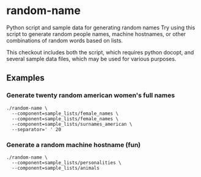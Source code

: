 random-name
===========

Python script and sample data for generating random names
Try using this script to generate random people names, machine hostnames,
or other combinations of random words based on lists.

This checkout includes both the script, which requires python docopt, and
several sample data files, which may be used for various purposes.

## Examples

### Generate twenty random american women's full names

    ./random-name \
      --component=sample_lists/female_names \
      --component=sample_lists/female_names \
      --component=sample_lists/surnames_american \
      --separator=' ' 20

### Generate a random machine hostname (fun)

    ./random-name \
      --component=sample_lists/personalities \
      --component=sample_lists/animals


